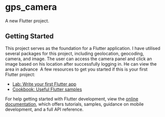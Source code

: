# gps_camera

A new Flutter project.

## Getting Started

This project serves as the foundation for a Flutter application.
I have utilised several packages for this project, including geolocation, geocoding, camera, and image. The user can access the camera panel and click an image based on his location after successfully logging in.
He can view the area in advance 
A few resources to get you started if this is your first Flutter project:

- [Lab: Write your first Flutter app](https://docs.flutter.dev/get-started/codelab)
- [Cookbook: Useful Flutter samples](https://docs.flutter.dev/cookbook)

For help getting started with Flutter development, view the
[online documentation](https://docs.flutter.dev/), which offers tutorials,
samples, guidance on mobile development, and a full API reference.
